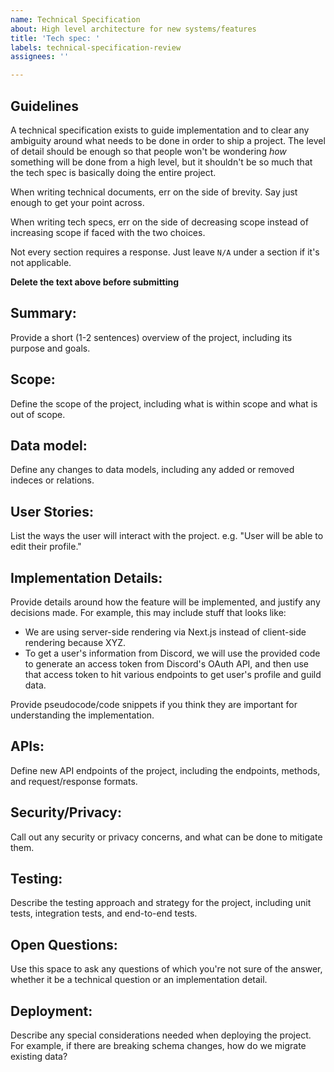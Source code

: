 ```yaml
---
name: Technical Specification
about: High level architecture for new systems/features
title: 'Tech spec: '
labels: technical-specification-review
assignees: ''

---
```


## Guidelines

A technical specification exists to guide implementation and to clear any ambiguity around what needs to be done in order to ship a project. The level of detail should be enough so that people won't be wondering _how_ something will be done from a high level, but it shouldn't be so much that the tech spec is basically doing the entire project.

When writing technical documents, err on the side of brevity. Say just enough to get your point across.

When writing tech specs, err on the side of decreasing scope instead of increasing scope if faced with the two choices.

Not every section requires a response. Just leave `N/A` under a section if it's not applicable.

**Delete the text above before submitting**

## Summary:

Provide a short (1-2 sentences) overview of the project, including its purpose and goals.

## Scope:

Define the scope of the project, including what is within scope and what is out of scope.

## Data model:

Define any changes to data models, including any added or removed indeces or relations.

## User Stories:

List the ways the user will interact with the project. e.g. "User will be able to edit their profile."

## Implementation Details:

Provide details around how the feature will be implemented, and justify any decisions made. For example, this may include stuff that looks like:

* We are using server-side rendering via Next.js instead of client-side rendering because XYZ.
* To get a user's information from Discord, we will use the provided code to generate an access token from Discord's OAuth API, and then use that access token to hit various endpoints to get user's profile and guild data.

Provide pseudocode/code snippets if you think they are important for understanding the implementation.

## APIs:

Define new API endpoints of the project, including the endpoints, methods, and request/response formats.

## Security/Privacy:

Call out any security or privacy concerns, and what can be done to mitigate them.

## Testing:

Describe the testing approach and strategy for the project, including unit tests, integration tests, and end-to-end tests.

## Open Questions:

Use this space to ask any questions of which you're not sure of the answer, whether it be a technical question or an implementation detail.

## Deployment:

Describe any special considerations needed when deploying the project. For example, if there are breaking schema changes, how do we migrate existing data?

